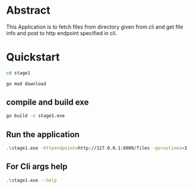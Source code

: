 # Abstract
This Application is to fetch files from directory given from cli and get file info and post to http endpoint specified in cli.

# Quickstart

```bash
cd stage1
```

```bash
go mod download
```

##  compile and build exe
```bash
go build -o stage1.exe
```
## Run the application
```bash
.\stage1.exe -httpendpoint=http://127.0.0.1:8080/files -goroutines=3
```

## For Cli args help
```bash
.\stage1.exe --help
```





